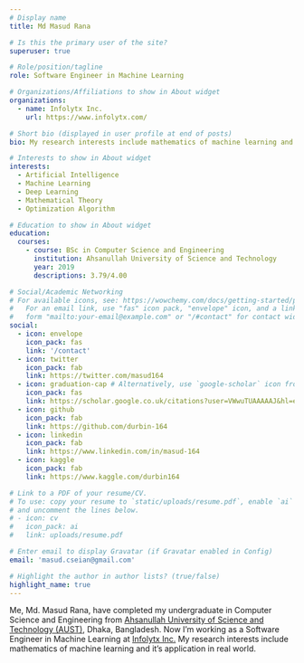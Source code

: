 ```yaml
---
# Display name
title: Md Masud Rana

# Is this the primary user of the site?
superuser: true

# Role/position/tagline
role: Software Engineer in Machine Learning

# Organizations/Affiliations to show in About widget
organizations:
  - name: Infolytx Inc.
    url: https://www.infolytx.com/

# Short bio (displayed in user profile at end of posts)
bio: My research interests include mathematics of machine learning and it’s application in real world.

# Interests to show in About widget
interests:
  - Artificial Intelligence
  - Machine Learning
  - Deep Learning
  - Mathematical Theory
  - Optimization Algorithm

# Education to show in About widget
education:
  courses:
    - course: BSc in Computer Science and Engineering
      institution: Ahsanullah University of Science and Technology
      year: 2019
      descriptions: 3.79/4.00

# Social/Academic Networking
# For available icons, see: https://wowchemy.com/docs/getting-started/page-builder/#icons
#   For an email link, use "fas" icon pack, "envelope" icon, and a link in the
#   form "mailto:your-email@example.com" or "/#contact" for contact widget.
social:
  - icon: envelope
    icon_pack: fas
    link: '/contact'
  - icon: twitter
    icon_pack: fab
    link: https://twitter.com/masud164
  - icon: graduation-cap # Alternatively, use `google-scholar` icon from `ai` icon pack
    icon_pack: fas
    link: https://scholar.google.co.uk/citations?user=VWwuTUAAAAAJ&hl=en
  - icon: github
    icon_pack: fab
    link: https://github.com/durbin-164
  - icon: linkedin
    icon_pack: fab
    link: https://www.linkedin.com/in/masud-164
  - icon: kaggle
    icon_pack: fab
    link: https://www.kaggle.com/durbin164

# Link to a PDF of your resume/CV.
# To use: copy your resume to `static/uploads/resume.pdf`, enable `ai` icons in `params.toml`,
# and uncomment the lines below.
# - icon: cv
#   icon_pack: ai
#   link: uploads/resume.pdf

# Enter email to display Gravatar (if Gravatar enabled in Config)
email: 'masud.cseian@gmail.com'

# Highlight the author in author lists? (true/false)
highlight_name: true
---
```

Me, Md. Masud Rana, have completed my undergraduate in Computer Science and Engineering from [Ahsanullah University of Science and Technology (AUST)](https://aust.edu/), Dhaka, Bangladesh. Now I’m working as a Software Engineer in Machine Learning at [Infolytx Inc.](https://www.infolytx.com/) My research interests include mathematics of machine learning and it’s application in real world.


<!-- Nelson Bighetti is a professor of artificial intelligence at the Stanford AI Lab. His research interests include distributed robotics, mobile computing and programmable matter. He leads the Robotic Neurobiology group, which develops self-reconfiguring robots, systems of self-organizing robots, and mobile sensor networks.

Lorem ipsum dolor sit amet, consectetur adipiscing elit. Sed neque elit, tristique placerat feugiat ac, facilisis vitae arcu. Proin eget egestas augue. Praesent ut sem nec arcu pellentesque aliquet. Duis dapibus diam vel metus tempus vulputate.

{{< icon name="download" pack="fas" >}} Download my {{< staticref "uploads/demo_resume.pdf" "newtab" >}}resumé{{< /staticref >}}. -->
